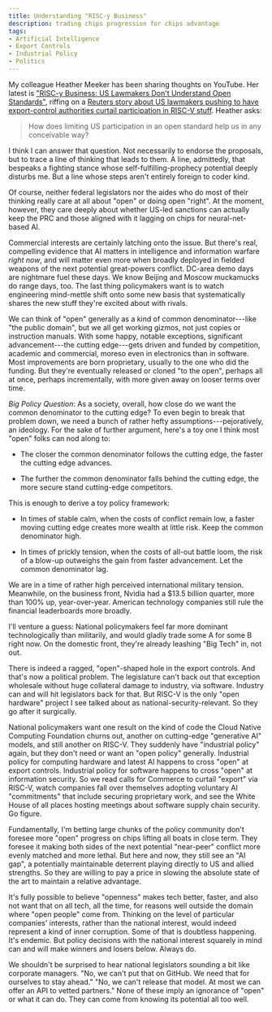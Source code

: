 ```yaml
---
title: Understanding "RISC-y Business"
description: trading chips progression for chips advantage
tags:
- Artificial Intelligence
- Export Controls
- Industrial Policy
- Politics
---
```


My colleague Heather Meeker has been sharing thoughts on YouTube.  Her latest is ["RISC-y Business: US Lawmakers Don't Understand Open Standards"](https://youtu.be/SA_0Pfmc63E?feature=shared&t=190), riffing on a [Reuters story about US lawmakers pushing to have export-control authorities curtail participation in RISC-V stuff](https://www.reuters.com/technology/us-china-tech-war-risc-v-chip-technology-emerges-new-battleground-2023-10-06/).  Heather asks:

> How does limiting US participation in an open standard help us in any conceivable way?

I think I can answer that question.  Not necessarily to endorse the proposals, but to trace a line of thinking that leads to them.  A line, admittedly, that bespeaks a fighting stance whose self-fulfilling-prophecy potential deeply disturbs me.  But a line whose steps aren't entirely foreign to coder kind.

Of course, neither federal legislators nor the aides who do most of their thinking really care at all about "open" or doing open "right".  At the moment, however, they care deeply about whether US-led sanctions can actually keep the PRC and those aligned with it lagging on chips for neural-net-based AI.

Commercial interests are certainly latching onto the issue.  But there's real, compelling evidence that AI matters in intelligence and information warfare _right now_, and will matter even more when broadly deployed in fielded weapons of the next potential great-powers conflict.  DC-area demo days are nightmare fuel these days. We know Beijing and Moscow muckamucks do range days, too.  The last thing policymakers want is to watch engineering mind-mettle shift onto some new basis that systematically shares the new stuff they're excited about with rivals.

We can think of "open" generally as a kind of common denominator---like "the public domain", but we all get working gizmos, not just copies or instruction manuals.  With some happy, notable exceptions, significant advancement---the cutting edge---gets driven and funded by competition, academic and commercial, moreso even in electronics than in software.  Most improvements are born proprietary, usually to the one who did the funding.  But they're eventually released or cloned "to the open", perhaps all at once, perhaps incrementally, with more given away on looser terms over time.

_Big Policy Question_: As a society, overall, how close do we want the common denominator to the cutting edge?  To even begin to break that problem down, we need a bunch of rather hefty assumptions---pejoratively, an ideology.  For the sake of further argument, here's a toy one I think most "open" folks can nod along to:

- The closer the common denominator follows the cutting edge, the faster the cutting edge advances.

- The further the common denominator falls behind the cutting edge, the more secure stand cutting-edge competitors.

This is enough to derive a toy policy framework:

- In times of stable calm, when the costs of conflict remain low, a faster moving cutting edge creates more wealth at little risk.  Keep the common denominator high.

- In times of prickly tension, when the costs of all-out battle loom, the risk of a blow-up outweighs the gain from faster advancement.  Let the common denominator lag.

We are in a time of rather high perceived international military tension.  Meanwhile, on the business front, Nvidia had a $13.5 billion quarter, more than 100% up, year-over-year.  American technology companies still rule the financial leaderboards more broadly.

I'll venture a guess: National policymakers feel far more dominant technologically than militarily, and would gladly trade some A for some B right now.  On the domestic front, they're already leashing "Big Tech" in, not out.

There is indeed a ragged, "open"-shaped hole in the export controls.  And that's now a political problem.  The legislature can't back out that exception wholesale without huge collateral damage to industry, via software.  Industry can and will hit legislators back for that.  But RISC-V is the only "open hardware" project I see talked about as national-security-relevant.  So they go after it surgically.

National policymakers want one result on the kind of code the Cloud Native Computing Foundation churns out, another on cutting-edge "generative AI" models, and still another on RISC-V.  They suddenly have "industrial policy" again, but they don't need or want an "open policy" generally.  Industrial policy for computing hardware and latest AI happens to cross "open" at export controls.  Industrial policy for software happens to cross "open" at information security.  So we read calls for Commerce to curtail "export" via RISC-V, watch companies fall over themselves adopting voluntary AI "commitments" that include securing proprietary work, and see the White House of all places hosting meetings about software supply chain security.  Go figure.

Fundamentally, I'm betting large chunks of the policy community don't foresee more "open" progress on chips lifting all boats in close term.  They foresee it making both sides of the next potential "near-peer" conflict more evenly matched and more lethal.  But here and now, they still see an "AI gap", a potentially maintainable deterrent playing directly to US and allied strengths.  So they are willing to pay a price in slowing the absolute state of the art to maintain a relative advantage.

It's fully possible to believe "openness" makes tech better, faster, and also not want that on all tech, all the time, for reasons well outside the domain where "open people" come from.  Thinking on the level of particular companies' interests, rather than the national interest, would indeed represent a kind of inner corruption.  Some of that is doubtless happening.  It's endemic.  But policy decisions with the national interest squarely in mind can and will make winners and losers below.  Always do.

We shouldn't be surprised to hear national legislators sounding a bit like corporate managers.  "No, we can't put that on GitHub.  We need that for ourselves to stay ahead."  "No, we can't release that model.  At most we can offer an API to vetted partners."  None of these imply an ignorance of "open" or what it can do.  They can come from knowing its potential all too well.
